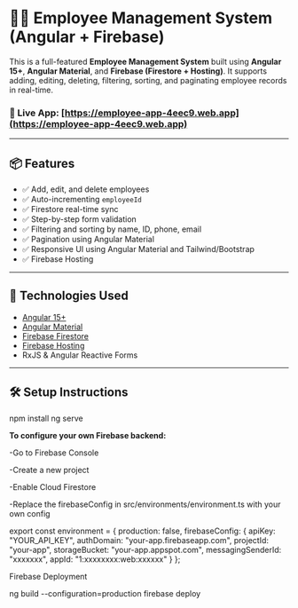 # 🧑‍💼 Employee Management System (Angular + Firebase)

This is a full-featured **Employee Management System** built using **Angular 15+**, **Angular Material**, and **Firebase (Firestore + Hosting)**. It supports adding, editing, deleting, filtering, sorting, and paginating employee records in real-time.

### 🔗 Live App: [https://employee-app-4eec9.web.app](https://employee-app-4eec9.web.app)

---

## 📦 Features

- ✅ Add, edit, and delete employees
- ✅ Auto-incrementing `employeeId`
- ✅ Firestore real-time sync
- ✅ Step-by-step form validation
- ✅ Filtering and sorting by name, ID, phone, email
- ✅ Pagination using Angular Material
- ✅ Responsive UI using Angular Material and Tailwind/Bootstrap
- ✅ Firebase Hosting

---

## 🚀 Technologies Used

- [Angular 15+](https://angular.io/)
- [Angular Material](https://material.angular.io/)
- [Firebase Firestore](https://firebase.google.com/docs/firestore)
- [Firebase Hosting](https://firebase.google.com/docs/hosting)
- RxJS & Angular Reactive Forms

---

## 🛠️ Setup Instructions
npm install
ng serve

**To configure your own Firebase backend:**

-Go to Firebase Console

-Create a new project

-Enable Cloud Firestore

-Replace the firebaseConfig in src/environments/environment.ts with your own config 

export const environment = {
  production: false,
  firebaseConfig: {
    apiKey: "YOUR_API_KEY",
    authDomain: "your-app.firebaseapp.com",
    projectId: "your-app",
    storageBucket: "your-app.appspot.com",
    messagingSenderId: "xxxxxxx",
    appId: "1:xxxxxxxx:web:xxxxxx"
  }
};

Firebase Deployment

ng build --configuration=production
firebase deploy
